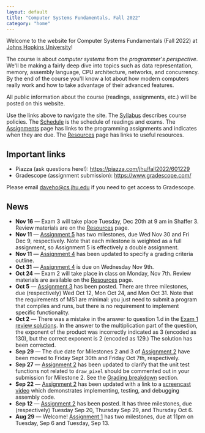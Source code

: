 ```yaml
---
layout: default
title: "Computer Systems Fundamentals, Fall 2022"
category: "home"
---
```


Welcome to the website for Computer Systems Fundamentals (Fall 2022)
at <a href="https://www.jhu.edu/">Johns Hopkins University</a>!

The course is about *computer systems* from the *programmer's
perspective*.  We'll be making a fairly deep dive into topics such
as data representation, memory, assembly language, CPU architecture,
networks, and concurrency.  By the end of the course you'll know a lot
about how modern computers really work and how to take advantage of
their advanced features.

All public information about the course (readings, assignments, etc.) will
be posted on this website.

Use the links above to navigate the site.  The [Syllabus](syllabus.html)
describes course policies. The [Schedule](schedule.html) is the schedule
of readings and exams.  The [Assignments](assignments.html) page has
links to the programming assignments and indicates when they are due.
The [Resources](resources.html) page has links to useful resources.

## Important links

* Piazza (ask questions here!): <https://piazza.com/jhu/fall2022/601229>
* Gradescope (assignment submission): <https://www.gradescope.com/>

Please email <daveho@cs.jhu.edu> if you need to get access to Gradescope.

## News

* **Nov 16** — Exam 3 will take place Tuesday, Dec 20th at 9 am in
  Shaffer 3. Review materials are on the [Resources](resources.html) page.
* **Nov 11** — [Assignment 5](assign/assign05.html) has two milestones,
  due Wed Nov 30 and Fri Dec 9, respectively. Note that each milestone is weighted
  as a full assignment, so Assignment 5 is effectively a double assignment.
* **Nov 11** — [Assignment 4](assign/assign04.html) has been updated to
  specify a grading criteria outline.
* **Oct 31** — [Assignment 4](assign/assign04.html) is due on Wednesday
  Nov 9th.
* **Oct 24** — Exam 2 will take place in class on Monday, Nov 7th.
  Review materials are available on the [Resources](resources.html) page.
* **Oct 5** — [Assignment 3](assign/assign03.html) has been posted. There are
  three milestones, due (respectively) Wed Oct 12, Mon Oct 24, and
  Mon Oct 31. Note that the requirements of MS1 are minimal: you just
  need to submit a program that compiles and runs, but there is no
  requirement to implement specific functionality.
* **Oct 2** — There was a mistake in the answer to question 1.d in the
  [Exam 1 review solutions](resources/exam1review-solutions.html).
  In the answer to the multiplication part of the question, the
  exponent of the product was incorrectly indicated as 3 (encoded
  as 130), but the correct exponent is 2 (encoded as 129.)
  The solution has been corrected.
* **Sep 29** — The due date for Milestones 2 and 3 of [Assignment 2](assign/assign02.html)
  have been moved to Friday Sept 30th and Friday Oct 7th, respectively.
* **Sep 27** — [Assignment 2](assign/assign02.html) has been updated to clarify
  that the unit test functions not related to `draw_pixel` should be commented
  out in your submission for Milestone 2. See the [Grading breakdown](assign/assign02.html#grading-breakdown)
  section.
* **Sep 22** — [Assignment 2](assign/assign02.html) has been updated with a
  link to a [screencast video](https://jh.hosted.panopto.com/Panopto/Pages/Viewer.aspx?id=4b406360-7fbc-4875-b2e4-af1800e8286b)
  which demonstrates implementing, testing, and debugging assembly code.
* **Sep 12** — [Assignment 2](assign/assign02.html) has been posted.
  It has three milestones, due (respectively) Tuesday Sep 20, Thursday Sep 29,
  and Thursday Oct 6.
* **Aug 29** — Welcome! [Assignment 1](assign/assign01.html) has two milestones,
  due at 11pm on Tuesday, Sep 6 and Tuesday, Sep 13.
